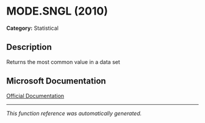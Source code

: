 # MODE.SNGL (2010)

**Category:** Statistical

## Description
Returns the most common value in a data set

## Microsoft Documentation
[Official Documentation](https://support.microsoft.com//en-us/office/mode-sngl-function-f1267c16-66c6-4386-959f-8fba5f8bb7f8)

---
*This function reference was automatically generated.*
